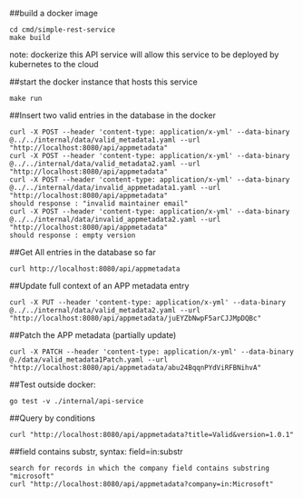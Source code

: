##build a docker image 
```
cd cmd/simple-rest-service
make build
```
note: dockerize this API service will allow this service to be deployed by kubernetes to the cloud

##start the docker instance that hosts this service
```
make run
```
##Insert two valid entries in the database in the docker
```
curl -X POST --header 'content-type: application/x-yml' --data-binary @../../internal/data/valid_metadata1.yaml --url "http://localhost:8080/api/appmetadata"
curl -X POST --header 'content-type: application/x-yml' --data-binary @../../internal/data/valid_metadata2.yaml --url "http://localhost:8080/api/appmetadata"
curl -X POST --header 'content-type: application/x-yml' --data-binary @../../internal/data/invalid_appmetadata1.yaml --url "http://localhost:8080/api/appmetadata"
should response : "invalid maintainer email"
curl -X POST --header 'content-type: application/x-yml' --data-binary @../../internal/data/invalid_appmetadata2.yaml --url "http://localhost:8080/api/appmetadata"
should response : empty version
```
##Get All entries in the database so far
```
curl http://localhost:8080/api/appmetadata
```
##Update full context of an APP metadata entry
```
curl -X PUT --header 'content-type: application/x-yml' --data-binary @../../internal/data/valid_metadata2.yaml --url "http://localhost:8080/api/appmetadata/juEYZbNwpF5arCJJMpDQBc"
```
##Patch the APP metadata (partially update)
```
curl -X PATCH --header 'content-type: application/x-yml' --data-binary @./data/valid_metadata1Patch.yaml --url "http://localhost:8080/api/appmetadata/abu24BqqnPYdViRFBNihvA"
```
##Test outside docker:
```
go test -v ./internal/api-service
```
##Query by conditions
```
curl "http://localhost:8080/api/appmetadata?title=Valid&version=1.0.1"
```
##field contains substr, syntax: field=in:substr
```
search for records in which the company field contains substring "microsoft"
curl "http://localhost:8080/api/appmetadata?company=in:Microsoft"
```

